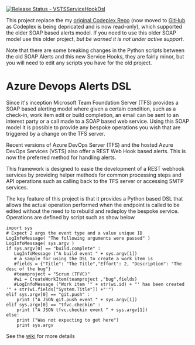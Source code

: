 [![Release Status - VSTSServiceHookDsl](https://richardfennell.vsrm.visualstudio.com/_apis/public/Release/badge/670b3a60-2021-47ab-a88b-d76ebd888a2f/12/21)](https://richardfennell.visualstudio.com/GitHub/GitHub%20Team/_releases2?definitionId=12&view=mine&_a=releases)

This project replace the my [original Codeplex Repo](https://tfsalertsdsl.codeplex.com) (now moved to [GitHub](https://github.com/rfennell/tfsalertsdsl) as Codeplex is being depricated and is now read-only), which supported the older SOAP based alerts model. If you need to use this older SOAP model use this older project, *but be warned it is not under active support*. 

Note that there are some breaking changes in the Python scripts between the old SOAP Alerts and this new Service Hooks, they are fairly minor, but you will need to edit any scripts you have for the old project.

# Azure Devops  Alerts DSL 

Since it's inception Microsoft Team Foundation Server (TFS) provides a SOAP based alerting model where given a certain condition, such as a check-in, work item edit or build completion, an email can be sent to an interest party or a call made to a SOAP based web service. Using this SOAP model it is possible to provide any bespoke operations you wish that are triggered by a change on the TFS server.

Recent versions of Azure DevOps Server (TFS) and the hosted Azure DevOps Services (VSTS) also offer a REST Web Hook based alerts. This is now the preferred method for handling alerts. 

This framework is designed to easie the development of a REST webhook services by providing helper methods for common processing steps and API operations such as calling back to the TFS server or accessing SMTP services.

The key feature of this project is that it provides a Python based DSL that allows the actual operation performed when the endpoint is called to be edited without the need to  to rebuild and redeploy the bespoke service. Operations are defined by script such as show below

```
import sys
# Expect 2 args the event type and a value unique ID
LogInfoMessage( "The following arguments were passed" )
LogInfoMessage( sys.argv )
if sys.argv[0] == "build.complete" :
   LogInfoMessage ("A build event " + sys.argv[1])
   # a sample for using the DSL to create a work item is
   #fields = {"Title": "The Title","Effort": 2, "Description": "The desc of the bug"}
   #teamproject = "Scrum (TFVC)"
   #wi = CreateWorkItem(teamproject ,"bug",fields)
   #LogInfoMessage ("Work item '" + str(wi.id) + "' has been created '" + str(wi.fields["System.Title"]) +"'")
elif sys.argv[0] == "git.push" : 
	print ("A JSON git.push event " + sys.argv[1])
elif sys.argv[0] == "tfvc.checkin" : 
	print ("A JSON tfvc.checkin event " + sys.argv[1])
else:
	print ("Was not expecting to get here")
	print sys.argv

 ```
See the [wiki](https://github.com/rfennell/VSTSServiceHookDsl/wiki) for more details
